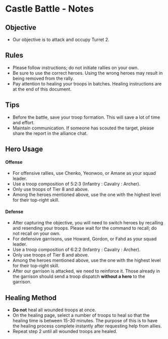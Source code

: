 # Castle Battle - Notes

## Objective
- Our objective is to attack and occupy Turret 2.

## Rules
- Please follow instructions; do not initiate rallies on your own.
- Be sure to use the correct heroes. Using the wrong heroes may result in being removed from the rally.
- Pay attention to healing your troops in batches. Healing instructions are at the end of this document.

## Tips
- Before the battle, save your troop formation. This will save a lot of time and effort.
- Maintain communication. If someone has scouted the target, please share the report in the alliance chat.

## Hero Usage
#### Offense
- For offensive rallies, use Chenko, Yeonwoo, or Amane as your squad leader.
- Use a troop composition of 5:2:3 (Infantry : Cavalry : Archer).
- Only use troops of Tier 8 and above.
- Among the heroes mentioned above, use the one with the highest level for their top-right skill.

#### Defense
- After capturing the objective, you will need to switch heroes by recalling and resending your troops. Please wait for the command to recall; do not recall on your own.
- For defensive garrisons, use Howard, Gordon, or Fahd as your squad leader.
- Use a troop composition of 6:2:2 (Infantry : Cavalry : Archer).
- Only use troops of Tier 8 and above.
- Among the heroes mentioned above, use the one with the highest level for their top-right skill.
- After our garrison is attacked, we need to reinforce it. Those already in the garrison should send a troop dispatch **without a hero** to the garrison.

## Healing Method
- **Do not** heal all wounded troops at once.
- On the healing page, select a number of troops to heal so that the healing time is between 15-30 minutes. The purpose of this is to have the healing process complete instantly after requesting help from allies.
- Repeat step 2 until all wounded troops are healed.
